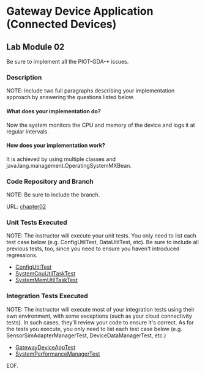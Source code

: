 # Gateway Device Application (Connected Devices)

## Lab Module 02

Be sure to implement all the PIOT-GDA-\* issues.

### Description

NOTE: Include two full paragraphs describing your implementation approach by answering the questions listed below.

#### What does your implementation do?

Now the system monitors the CPU and memory of the device and logs it at regular intervals.

#### How does your implementation work?

It is achieved by using multiple classes and java.lang.management.OperatingSystemMXBean.

### Code Repository and Branch

NOTE: Be sure to include the branch.

URL: [chapter02](https://github.com/SantiagoRR2004/PIC-java-components/tree/chapter02)

### Unit Tests Executed

NOTE: The instructor will execute your unit tests. You only need to list each test case below
(e.g. ConfigUtilTest, DataUtilTest, etc). Be sure to include all previous tests, too,
since you need to ensure you haven't introduced regressions.

- [ConfigUtilTest](https://github.com/SantiagoRR2004/PIC-java-components/blob/main/src/test/java/programmingtheiot/part01/unit/common/ConfigUtilTest.java)
- [SystemCpuUtilTaskTest](https://github.com/SantiagoRR2004/PIC-java-components/blob/main/src/test/java/programmingtheiot/part01/unit/system/SystemCpuUtilTaskTest.java)
- [SystemMemUtilTaskTest](https://github.com/SantiagoRR2004/PIC-java-components/blob/main/src/test/java/programmingtheiot/part01/unit/system/SystemMemUtilTaskTest.java)

### Integration Tests Executed

NOTE: The instructor will execute most of your integration tests using their own environment, with
some exceptions (such as your cloud connectivity tests). In such cases, they'll review
your code to ensure it's correct. As for the tests you execute, you only need to list each
test case below (e.g. SensorSimAdapterManagerTest, DeviceDataManagerTest, etc.)

- [GatewayDeviceAppTest](https://github.com/SantiagoRR2004/PIC-java-components/blob/main/src/test/java/programmingtheiot/part01/integration/app/GatewayDeviceAppTest.java)
- [SystemPerformanceManagerTest](https://github.com/SantiagoRR2004/PIC-java-components/blob/main/src/test/java/programmingtheiot/part01/integration/system/SystemPerformanceManagerTest.java)

EOF.
